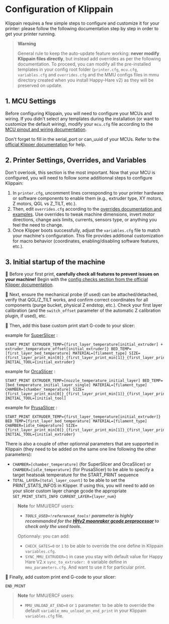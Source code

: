 # Configuration of Klippain

Klippain requires a few simple steps to configure and customize it for your printer: please follow the following documentation step by step in order to get your printer running.

  > **Warning**
  >
  > General rule to keep the auto-update feature working: **never modify Klippain files directly**, but instead add overrides as per the following documentation. To proceed, you can modify all the pre-installed templates in your config root folder (`printer.cfg`, `mcu.cfg`, `variables.cfg` and `overrides.cfg` and the MMU configs files in mmu directory created when you install Happy-Hare v2) as they will be preserved on update.


## 1. MCU Settings

Before configuring Klippain, you will need to configure your MCUs and wiring. If you didn't select any templates during the installation (or want to customize the default wiring), modify your `mcu.cfg` file according to the [MCU pinout and wiring documentation](./pinout.md).

Don't forget to fill in the serial_port or can_uuid of your MCUs. Refer to the [official Klipper documentation](https://www.klipper3d.org/FAQ.html#wheres-my-serial-port) for help.


## 2. Printer Settings, Overrides, and Variables

Don't overlook, this section is the most important. Now that your MCU is configured, you will need to follow some additionnal steps to configure Klippain:
  1. In `printer.cfg`, uncomment lines corresponding to your printer hardware or software components to enable them (e.g., extruder type, XY motors, Z motors, QGL vs Z_TILT, etc.).
  1. Then, edit `overrides.cfg` according to the [overrides documentation and examples](./overrides.md). Use overrides to tweak machine dimensions, invert motor directions, change axis limits, currents, sensors type, or anything you feel the need to change.
  1. Once Klipper boots successfully, adjust the `variables.cfg` file to match your machine's configuration. This file provides additional customization for macro behavior (coordinates, enabling/disabling software features, etc.).


## 3. Initial startup of the machine

  🔸 Before your first print, **carefully check all features to prevent issues on your machine!** Begin with the [config checks section from the official Klipper documentation](https://www.klipper3d.org/Config_checks.html).

  🔸 Next, ensure the mechanical probe (if used) can be attached/detached, verify that QGL/Z_TILT works, and confirm correct coordinates for all components (purge bucket, physical Z endstop, etc.). Check your first layer calibration (and the `switch_offset` parameter of the automatic Z calibration plugin, if used), etc.

  🔸 Then, add this base custom print start G-code to your slicer:

example for [SuperSlicer](https://github.com/supermerill/SuperSlicer) :
```
START_PRINT EXTRUDER_TEMP={first_layer_temperature[initial_extruder] + extruder_temperature_offset[initial_extruder]} BED_TEMP=[first_layer_bed_temperature] MATERIAL=[filament_type] SIZE={first_layer_print_min[0]}_{first_layer_print_min[1]}_{first_layer_print_max[0]}_{first_layer_print_max[1]} INITIAL_TOOL={initial_extruder}
```
example for [OrcaSlicer](https://github.com/SoftFever/OrcaSlicer) :
```
START_PRINT EXTRUDER_TEMP=[nozzle_temperature_initial_layer] BED_TEMP=[bed_temperature_initial_layer_single] MATERIAL=[filament_type] CHAMBER=[chamber_temperature] SIZE={first_layer_print_min[0]}_{first_layer_print_min[1]}_{first_layer_print_max[0]}_{first_layer_print_max[1]} INITIAL_TOOL=[initial_tool]
```
example for [PrusaSlicer](https://github.com/prusa3d/PrusaSlicer) :
```
START_PRINT EXTRUDER_TEMP={first_layer_temperature[initial_extruder]} BED_TEMP=[first_layer_bed_temperature] MATERIAL=[filament_type] CHAMBER=[idle_temperature] SIZE={first_layer_print_min[0]}_{first_layer_print_min[1]}_{first_layer_print_max[0]}_{first_layer_print_max[1]} INITIAL_TOOL={initial_extruder}
```
There is also a couple of other optionnal parameters that are supported in Klippain (they need to be added on the same one line following the other parameters):
  - `CHAMBER=[chamber_temperature]` (for SuperSlicer and OrcaSlicer) or `CHAMBER=[idle_temperature]` (for PrusaSlicer) to be able to specify a target heatsoak temperature for the START_PRINT sequence
  - `TOTAL_LAYER=[total_layer_count]` to be able to set the PRINT_STATS_INFOS in Klipper. If using this, you will need to add on your slicer custom layer change gcode the appropriate `SET_PRINT_STATS_INFO CURRENT_LAYER={layer_num}`

  > **Note** for MMU/ERCF users:
  >
  > - ***`TOOLS_USED=!referenced_tools!` parameter is highly recommanded for the [HHv2 moonraker gcode preprocessor](https://github.com/moggieuk/Happy-Hare/blob/main/doc/gcode_preprocessing.md) to check only the used tools.***  
  >
  > Optionnaly: you can add:  
  > - `CHECK_GATES=0` or `1` to be able to override the one define in Klippain `variables.cfg`.  
  > - `SYNC_MMU_EXTRUDER=1` in case you stay with default value for Happy Hare V2.x `sync_to_extruder: 0` variable define in `mmu_parameters.cfg`. And want to use it for particular print.

 🔸 Finally, add custom print end G-code to your slicer:
```
END_PRINT
```

  > **Note** for MMU/ERCF users:
  >
  > - `MMU_UNLOAD_AT_END=0` or `1` parameter: to be able to override the default `variable_mmu_unload_on_end_print` in your Klippain `variables.cfg` file.

